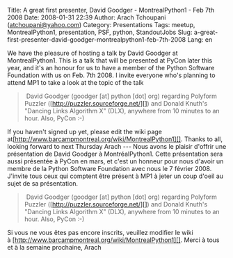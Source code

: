 Title: A great first presenter, David Goodger - MontrealPython1 - Feb 7th 2008
Date: 2008-01-31 22:39
Author: Arach Tchoupani (atchoupani@yahoo.com)
Category: Presentations
Tags: meetup, MontrealPython1, presentation, PSF, python, StandoutJobs
Slug: a-great-first-presenter-david-goodger-montrealpython1-feb-7th-2008
Lang: en

We have the pleasure of hosting a talk by David Goodger at
MontrealPython1. This is a talk that will be presented at PyCon later
this year, and it's an honour for us to have a member of the Python
Software Foundation with us on Feb. 7th 2008. I invite everyone who's
planning to attend MP1 to take a look at the topic of the talk

>  David Goodger (goodger [at] python [dot] org) regarding Polyform
> Puzzler ([http://puzzler.sourceforge.net/][]) and Donald Knuth's
> "Dancing Links Algorithm X" (DLX), anywhere from 10 minutes to an
> hour. Also, PyCon :-)

If you haven't signed up yet, please edit the wiki page
at[http://www.barcampmontreal.org/wiki/MontrealPython1][]. Thanks to
all, looking forward to next Thursday Arach --- Nous avons le plaisir
d'offrir une présentation de David Goodger à MontréalPython1. Cette
présentation sera aussi présentée à PyCon en mars, et c'est un honneur
pour nous d'avoir un membre de la Python Software Foundation avec nous
le 7 février 2008. J'invite tous ceux qui comptent être présent à MP1 à
jeter un coup d'oeil au sujet de sa présentation.

>  David Goodger (goodger [at] python [dot] org) regarding Polyform
> Puzzler ([http://puzzler.sourceforge.net/][]) and Donald Knuth's
> "Dancing Links Algorithm X" (DLX), anywhere from 10 minutes to an
> hour. Also, PyCon :-)

Si vous ne vous êtes pas encore inscrits, veuillez modifier le wiki
à [http://www.barcampmontreal.org/wiki/MontrealPython1][]. Merci à tous
et à la semaine prochaine, Arach

  [http://puzzler.sourceforge.net/]: http://puzzler.sourceforge.net/
    "http://puzzler.sourceforge.net/"
  [http://www.barcampmontreal.org/wiki/MontrealPython1]: http://www.barcampmontreal.org/wiki/MontrealPython1%20
    "Montreal Python 1"
